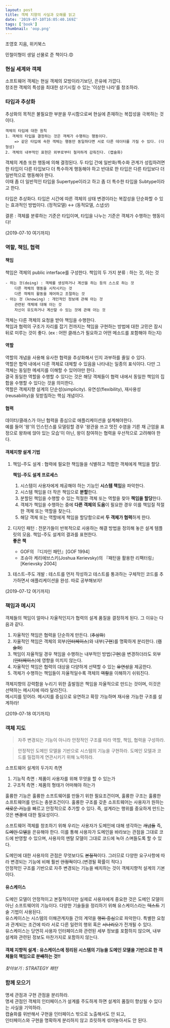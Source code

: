 ```yaml
---
layout: post
title: 객체 지향의 사실과 오해를 읽고
date: '2019-07-10T16:05:40.169Z'
tags: ['book']
thumbnail: 'oop.png'
---
```


조영호 지음, 위키북스

민철이형이 생일 선물로 준 책이다.😍

### **현실 세계와 객체**

소프트웨어 객체는 현실 객체의 모방이라기보단, 은유에 가깝다.<br>
창조한 객체의 특성을 최대한 상기시킬 수 있는 '이상한 나라'를 창조하라.

### **타입과 추상화**

추상화의 목적은 불필요한 부분을 무시함으로써 현실에 존재하는 복잡성을 극복하는 것이다.

    객체의 타입에 대한 원칙
    1. 객체의 타입을 결정하는 것은 객체가 수행하는 행동이다.
        => 같은 타입에 속한 객체는 행동만 동일하다면 서로 다른 데이터를 가질 수 있다. (다형성)
    2. 객체의 내부적인 표현은 외부로부터 철저하게 감춰진다. (캡슐화)

객체의 계층 또한 행동에 의해 결정된다. 두 타입 간에 일반화/특수화 관계가 성립하려면 한 타입이 다른 타입보다 더 특수하게 행동해야 하고 반대로 한 타입은 다른 타입보다 더 일반적으로 행동해야 한다.<br>
이때 좀 더 일반적인 타입을 Supertype이라고 하고 좀 더 특수한 타입을 Subtype이라고 한다.

타입은 추상화다. 타입은 시간에 따른 객체의 상태 변경이라는 복잡성을 단순화할 수 있는 효과적인 방법이다. (정적모델) ↔ (동적모델, 스냅샷)

결론 : 객체를 분류하는 기준은 타입이며, 타입을 나누는 기준은 객체가 수행하는 행동이다!

(2019-07-10 여기까지)

### **역할, 책임, 협력**

#### **책임**

책임은 객체의 public interface를 구성한다.
책임의 두 가지 분류 : 하는 것, 아는 것

    - 하는 것(doing) : 객체를 생성하거나 계산을 하는 등의 스스로 하는 것
        다른 객체의 행동을 시작시키는 것
        다른 객체의 활동을 제어하고 조절하는 것
    - 아는 것 (knowing) : 개인적인 정보에 관해 아는 것
        관련된 객체에 대해 아는 것
        자신이 유도하거나 계산할 수 있는 것에 관해 아는 것

객체는 다른 객체의 요청을 받아 책임을 수행한다.<br>
책임과 협력의 구조가 자리를 잡기 전까지는 책임을 구현하는 방법에 대한 고민은 잠시 뒤로 미루는 것이 좋다. (ex : 어떤 클래스가 필요하고 어떤 메소드를 포함해야 하는지)

#### **역할**

역할의 개념을 사용해 유사한 협력을 추상화해서 인지 과부하를 줄일 수 있다.<br>
역할은 협력 내에서 다른 객체로 대체할 수 있음을 나타내는 일종의 표식이다. 다만 그 객체는 동일한 메세지를 이해할 수 있어야만 한다.<br>
결국 동일한 역할을 수행할 수 있다는 것은 해당 객체들이 협력 내에서 동일한 책임의 집합을 수행할 수 있다는 것을 의미한다.<br>
역할은 객체지향 설계의 단순성(simplicity). 유연성(flexibility), 재사용성(reusability)을 뒷받침하는 핵심 개념이다.

#### **협력**

데이터/클래스가 아닌 협력을 중심으로 애플리케이션을 설계해야한다.<br>
예를 들어 '왕'의 인스턴스를 모델링할 경우 '왕관을 쓰고 멋진 수염을 기른 채 근엄을 표정으로 왕좌에 앉아 있는 모습'이 아닌, 왕이 참여하는 협력을 우선적으로 고려해야 한다.

#### **객체지향 설계 기법**

1. 책임-주도 설계 : 협력에 필요한 책임들을 식별하고 적합한 객체에게 책임을 할당.

   **책임-주도 설계 프로세스**<br>

   1. 시스템이 사용자에게 제공해야 하는 기능인 **시스템 책임**을 파악한다.<br>
   2. 시스템 책임을 더 작은 책임으로 **분할**한다.<br>
   3. 분할된 책임을 수행할 수 있는 적절한 객체 또는 역할을 찾아 **책임을 할당**한다.<br>
   4. 객체가 책임을 수행하는 중에 **다른 객체의 도움**이 필요한 경우 이를 책임질 적절한 객체 또는 역할을 찾는다.<br>
   5. 해당 객체 또는 역할에게 책임을 할당함으로써 **두 객체가 협력**하게 한다.
      <br>

2. 디자인 패턴 : 전문가들이 반복적으로 사용하는 해결 방법을 정의해 놓은 설계 템플릿의 모음. 책임-주도 설계의 결과를 표현한다.<br>
   **좋은 책**

   - GOF의 『디자인 패턴』[GOF 1994]
   - 조슈아 케리에브스키(Joshua Kerievsky)의 『패턴을 활용한 리팩터링』[Kerievsky 2004]

3. 테스트-주도 개발 : 테스트를 먼저 작성하고 테스트를 통과하는 구체적인 코드를 추가하면서 애플리케이션을 완성. 따로 공부해보자!

(2019-07-12 여기까지)

### **책임과 메시지**

객체들의 책임이 얼마나 자율적인지가 협력의 설계 품질을 결정하게 된다. 그 이유는 다음과 같다.

1. 자율적인 책임은 협력을 단순하게 만든다. (~~추상화~~)
2. 자율적인 책임은 객체의 외부(~~인터페이스~~)와 내부(~~구현~~)를 명확하게 분리한다. (~~캡슐화~~)
3. 책임이 자율적일 경우 책임을 수행하는 내부적인 방법(~~구현~~)을 변경하더라도 외부(~~인터페이스~~)에 영향을 미치지 않는다.
4. 자율적인 책임은 협력의 대상을 다양하게 선택할 수 있는 ~~유연성~~을 제공한다.
5. 객체가 수행하는 책임들이 자율적일수록 객체의 ~~역할~~을 이해하기 쉬워진다.

객체지향의 강력함을 누리기 위한 출발점은 책임을 자율적으로 만드는 것이며, 이것은 선택하는 메시지에 따라 달라진다.<br>
메시지를 믿어라. 메시지를 중심으로 유연하고 확장 가능하며 재사용 가능한 구조를 설계하라!

(2019-07-18 여기까지)

### **객체 지도**

> 자주 변경되는 기능이 아니라 안정적인 구조를 따라 역할, 책임, 협력을 구성하라.

> 안정적인 도메인 모델을 기반으로 시스템의 기능을 구현하라. 도메인 모델과 코드를 밀접하게 연관시키기 위해 노력하라.

소프트웨어 설계의 두가지 측면

1. 기능적 측면 : 제품이 사용자를 위해 무엇을 할 수 있는가
2. 구조적 측면 : 제품의 형태가 어떠해야 하는가

훌륭한 기능은 훌륭한 소프트웨어를 만들기 위한 필요조건이며, 훌륭한 구조는 훌륭한 소프트웨어를 만드는 충분조건이다. 훌륭한 구조를 갖춘 소프트웨어는 사용자가 원하는 ~~새로운 기능~~을 빠르고 안정적으로 추가할 수 있다. 즉, 설계라는 행위를 중요하게 만드는 것은 ~~변경~~에 대한 필요성이다.

소프트웨어 객체를 창조하기 위해 우리는 사용자가 도메인에 대해 생각하는 ~~개념들~~ 즉, ~~도메인 모델~~을 은유해야 한다. 이를 통해 사용자가 도메인을 바라보는 관점을 그대로 코드에 반영할 수 있으며, 사용자의 멘탈 모델이 그대로 코드에 녹아 스며들도록 할 수 있다.

도메인에 대한 사용자의 관점은 무엇보다도 ~~본질적~~이다. 그러므로 다양한 요구사항에 따라 변경되는 기능에 비해 훨씬 ~~안정적~~이다.(변경될 확률이 적다.)<br>
안정적인 구조를 기반으로 자주 변경되는 기능을 배치하는 것이 객체지향적 설계의 기본이다.

#### **유스케이스**

도메인 모델이 안정적이고 본질적이지만 실제로 사용자에게 중요한 것은 도메인 모델이 아닌 소프트웨어의 기능이다. 다양한 기술들을 정리하기 위해 유스케이스라는 ~~텍스트~~ 기술 기법이 사용된다.<br>
유스케이스는 시스템의 이해관계자들 간의 계약을 ~~행위 중심~~으로 파악한다. 특별한 요청과 관계되는 조건에 따라 서로 다른 일련의 행위 혹은 ~~시나리오~~가 전개될 수 있다.<br>
유스케이스는 당연히 사용자 인터페이스와 관련된 세부 정보를 포함하지 않으며, 내부 설계와 관련된 정보도 마찬가지로 포함하지 않는다.

#### **객체 지향적 설계** : 유스케이스에 정리된 시스템의 기능을 도메인 모델을 기반으로 한 객체들의 책임으로 ~~분배~~하는 것!!

_찾아보기 : STRATEGY 패턴_

### **함께 모으기**

명세 관점과 구현 관점을 분리하라.<br>
명세 관점인 객체의 인터페이스가 설계를 주도하게 하면 설계의 품질이 향상될 수 있다는 사실을 기억하라.<br>
캡슐화를 위반해서 구현을 인터페이스 밖으로 노출해서도 안 되고,<br>
인터페이스와 구현을 명확하게 분리하지 않고 흐릿하게 섞어놓아서도 안 된다.
